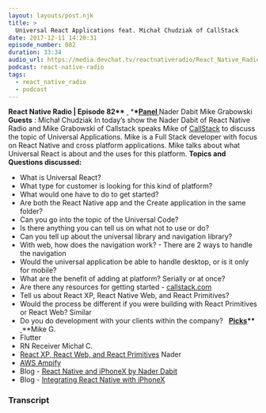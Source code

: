 ```yaml
---
layout: layouts/post.njk
title: >
  Universal React Applications feat. Michał Chudziak of CallStack
date: 2017-12-11 14:20:31
episode_number: 082
duration: 33:34
audio_url: https://media.devchat.tv/reactnativeradio/React_Native_Radio_Episode_82.mp3
podcast: react-native-radio
tags:
  - react_native_radio
  - podcast
---
```


**React Native Radio | Episode 82\*\*** <u> </u> \***\*<u>Panel </u>** Nader Dabit Mike Grabowski **Guests** : Michał&nbsp;Chudziak In today’s show the Nader Dabit of React Native Radio and Mike Grabowski of Callstack speaks Mike of [CallStack](https://CallStack.com) to discuss the topic of Universal Applications. Mike is a Full Stack developer with focus on React Native and cross platform applications. Mike talks about what Universal React is about and the uses for this platform. **Topics and Questions discussed:** &nbsp;

- What is Universal React?
- What type for customer is looking for this kind of platform?
- What would one have to do to get started?
- Are both the React Native app and the Create application in the same folder?
- Can you go into the topic of the Universal Code?
- Is there anything you can tell us on what not to use or do?
- Can you tell up about the universal library and navigation library?
- With web, how does the navigation work? - There are 2 ways to handle the navigation
- Would the universal application be able to handle desktop, or is it only for mobile?
- What are the benefit of adding at platform? Serially or at once?
- Are there any resources for getting started - [callstack.com](https://callstack.com)
- Tell us about React XP, React Native Web, and React Primitives?
- Would the process be different if you were building with React Primitives or React Web? Similar
- Do you do development with your clients within the company?
  &nbsp; **<u>Picks</u>\*\*** <u> </u>\*\*Mike G.
- Flutter
- RN Receiver
  Michał C.
- [React XP, React Web, and React Primitives](https://microsoft.github.io/reactxp/blog/)
  Nader
- [AWS Ampify](https://github.com/aws/aws-amplify)
- Blog - [React Native and iPhoneX by Nader Dabit](https://medium.com/react-native-training/react-native-iphonex-92ff511282af)
- Blog - [Integrating React Native with iPhoneX](https://medium.com/@rauliyohmc)

### Transcript
